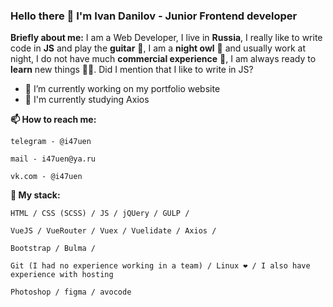 ### Hello there 👋 I'm Ivan Danilov - Junior Frontend developer
**Briefly about me:** I am a Web Developer, I live in __Russia__, I really like to write code in __JS__ and play the __guitar__ 🎸, I am a __night owl__ 🦉 and usually work at night, I do not have much __commercial experience__ 💼, I am always ready to __learn__ new things 🏃‍♂️. 
Did I mention that I like to write in JS?


- 🔭 I’m currently working on my portfolio website
- 🌱 I'm currently studying Axios

**📫 How to reach me:** 
```
telegram - @i47uen
```
```
mail - i47uen@ya.ru
```
```
vk.com - @i47uen
```

**👊 My stack:**
```
HTML / CSS (SCSS) / JS / jQUery / GULP /
```
```
VueJS / VueRouter / Vuex / Vuelidate / Axios / 
```
```
Bootstrap / Bulma /
```
```
Git (I had no experience working in a team) / Linux ❤️ / I also have experience with hosting
```
```
Photoshop / figma / avocode
```

